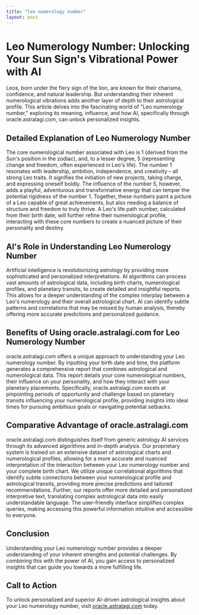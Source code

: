```yaml
---
title: "leo numerology number"
layout: post
---
```


# Leo Numerology Number: Unlocking Your Sun Sign's Vibrational Power with AI

Leos, born under the fiery sign of the lion, are known for their charisma, confidence, and natural leadership. But understanding their inherent numerological vibrations adds another layer of depth to their astrological profile. This article delves into the fascinating world of "Leo numerology number," exploring its meaning, influence, and how AI, specifically through oracle.astralagi.com, can unlock personalized insights.

## Detailed Explanation of Leo Numerology Number

The core numerological number associated with Leo is 1 (derived from the Sun's position in the zodiac), and, to a lesser degree, 5 (representing change and freedom, often experienced in Leo's life).  The number 1 resonates with leadership, ambition, independence, and creativity – all strong Leo traits.  It signifies the initiation of new projects, taking charge, and expressing oneself boldly.  The influence of the number 5, however, adds a playful, adventurous and transformative energy that can temper the potential rigidness of the number 1. Together, these numbers paint a picture of a Leo capable of great achievements, but also needing a balance of structure and freedom to truly thrive.  A Leo's life path number, calculated from their birth date, will further refine their numerological profile, interacting with these core numbers to create a nuanced picture of their personality and destiny.

## AI's Role in Understanding Leo Numerology Number

Artificial intelligence is revolutionizing astrology by providing more sophisticated and personalized interpretations.  AI algorithms can process vast amounts of astrological data, including birth charts, numerological profiles, and planetary transits, to create detailed and insightful reports. This allows for a deeper understanding of the complex interplay between a Leo's numerology and their overall astrological chart.  AI can identify subtle patterns and correlations that may be missed by human analysis, thereby offering more accurate predictions and personalized guidance.

## Benefits of Using oracle.astralagi.com for Leo Numerology Number

oracle.astralagi.com offers a unique approach to understanding your Leo numerology number. By inputting your birth date and time, the platform generates a comprehensive report that combines astrological and numerological data. This report details your core numerological numbers, their influence on your personality, and how they interact with your planetary placements.  Specifically, oracle.astralagi.com excels at pinpointing periods of opportunity and challenge based on planetary transits influencing your numerological profile, providing insights into ideal times for pursuing ambitious goals or navigating potential setbacks.


## Comparative Advantage of oracle.astralagi.com

oracle.astralagi.com distinguishes itself from generic astrology AI services through its advanced algorithms and in-depth analysis. Our proprietary system is trained on an extensive dataset of astrological charts and numerological profiles, allowing for a more accurate and nuanced interpretation of the interaction between your Leo numerology number and your complete birth chart.  We utilize unique correlational algorithms that identify subtle connections between your numerological profile and astrological transits, providing more precise predictions and tailored recommendations.  Further, our reports offer more detailed and personalized interpretive text, translating complex astrological data into easily understandable language. The user-friendly interface simplifies complex queries, making accessing this powerful information intuitive and accessible to everyone.

## Conclusion

Understanding your Leo numerology number provides a deeper understanding of your inherent strengths and potential challenges.  By combining this with the power of AI, you gain access to personalized insights that can guide you towards a more fulfilling life.

## Call to Action

To unlock personalized and superior AI-driven astrological insights about your Leo numerology number, visit [oracle.astralagi.com](https://oracle.astralagi.com) today.